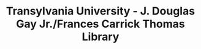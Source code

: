 ---
layout: repo
title: "Transylvania University - J. Douglas Gay Jr./Frances Carrick Thomas Library"
id: 18788
permalink: repos/18788/
---